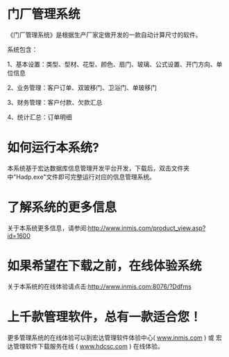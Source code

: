 # 门厂管理系统

《门厂管理系统》是根据生产厂家定做开发的一款自动计算尺寸的软件。

系统包含：

 1、基本设置：类型、型材、花型、颜色、扇门、玻璃、公式设置、开门方向、单位信息 
 
 2、业务管理：客户订单、双玻移门、卫浴门、单玻移门 
 
 3、财务管理：客户付款、欠款汇总 
 
 4、统计汇总：订单明细 
 
# 如何运行本系统?

本系统基于宏达数据库信息管理开发平台开发，下载后，双击文件夹中"Hadp.exe"文件即可完整运行对应的信息管理系统。

# 了解系统的更多信息

关于本系统更多信息，请参阅:http://www.inmis.com/product_view.asp?id=1600

# 如果希望在下载之前，在线体验系统

关于本系统的在线体验请点击:http://www.inmis.com:8076/?Ddfms

# 上千款管理软件，总有一款适合您！

更多管理系统的在线体验可以到宏达管理软件体验中心( www.inmis.com ) 或 宏达管理软件下载服务在线 ( www.hdcsc.com ) 在线体验。

